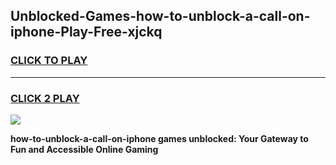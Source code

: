 
## Unblocked-Games-how-to-unblock-a-call-on-iphone-Play-Free-xjckq
<h3>
<a href="https://premium76.site?title=how-to-unblock-a-call-on-iphone&ref=21A">CLICK TO PLAY</a></h3>
<hr>

<h3>
<a href="https://premium76.site?title=how-to-unblock-a-call-on-iphone&ref=21A">CLICK 2 PLAY</a>
  
</h3>

<a href="https://premium76.site?title=how-to-unblock-a-call-on-iphone&ref=21A"><img src="https://clearcache.store/games.png"></a>


**how-to-unblock-a-call-on-iphone games unblocked: Your Gateway to Fun and Accessible Online Gaming**
